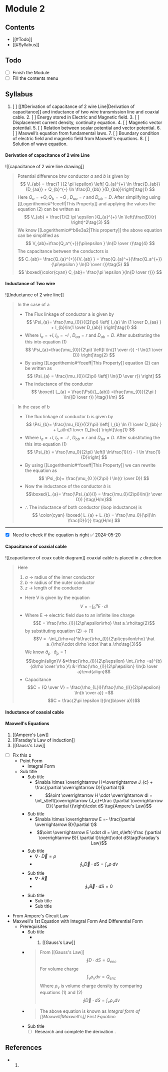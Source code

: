

# Module 2

## Contents

- [[#Todo]]
- [[#Syllabus]]

## Todo

- [ ] Finish the Module
- [ ] Fill the contents menu

## Syllabus

1.  [ ] [[#Derivation of capacitance of 2 wire Line|Derivation of capacitance]] and inductance of two wire transmission line and coaxial cable. 2. [ ] Energy stored in Electric and Magnetic field. 3. [ ] Displacement current density, continuity equation. 4. [ ] Magnetic vector potential. 5. [ ] Relation between scalar potential and vector potential. 6. [ ] Maxwell’s equation from fundamental laws. 7. [ ] Boundary condition of electric field and magnetic field from Maxwell's equations. 8. [ ] Solution of wave equation.

#### Derivation of capacitance of 2 wire Line
![[capacitance of 2 wire line drawing]]
> Potential difference btw conductor _a_ and _b_ is given by
>$$
V_{ab} = \frac{1 }{2 \pi \epsilon} \left[ Q_{a}^{+} \ln \frac{D_{ab}}{D_{aa}} + Q_{b}^{-} \ln \frac{D_{bb} }{D_{ba}}\right]\tag{1}
>$$
>Here $Q_{a}= +Q , Q_{b}=-Q$ , $D_{aa} = r$ and $D_{ab}=D$.
> After simplifying using [[Logerithemic#^fceeff|This Property]] and applying the values the equation (2) can be written as
>$$
V_{ab} = \frac{1}{2 \pi \epsilon }Q_{a}^{+} \ln  \left(\frac{D}{r}  \right)^2\tag{3}
>$$
>We know [[Logerithemic#^b6e3a2|This property]] the above equation can be simplified as
>$$
V_{ab}=\frac{Q_a^{+}}{\pi\epsilon } \ln{D \over r}\tag{4}
>$$
>The capacitance between the conductors is
>$$
C_{ab}= \frac{Q_{a}^{+}}{V_{ab} } =  \frac{Q_{a}^+}{\frac{Q_a^{+}}{\pi\epsilon } \ln{D \over r}}\tag{5}
>$$
>$$
\boxed{\color{cyan}
C_{ab}= \frac{\pi \epsilon }{ln{D \over r}}}
>$$

#### Inductance of Two wire
![[Inductance of 2 wire line]]

>In the case of a
> - The Flux linkage of conductor a is given by
>$$
\Psi_{a}= \frac{\mu_{0}}{{2}\pi}  \left[ I_{a} \ln {1 \over D_{aa} } + I_{b}\ln{1 \over D_{ab}}  \right]\tag{1}
>$$
> - Where $I_{a}= +I , I_{b}=-I$ , $D_{aa} = r$ and $D_{ab}=D$. After substituting the this into equation $(1)$
>$$
\Psi_{a}=\frac{\mu_{0}}{2\pi} \left[I  \ln({1 \over r}) -I \ln({1 \over D}) \right]\tag{2}
>$$
> - By using [[Logerithemic#^fceeff|This Property]] equation $(2)$ can be written as
>$$
\Psi_{a} =  \frac{\mu_{0}}{2\pi} \left[I \ln({D \over r}) \right]
>$$
> - The inductance of the conductor
>$$
\boxed{
L_{a} = \frac{\Psi}{L_{ab}} =\frac{\mu_{0}}{2\pi } \ln({D \over r}) }\tag{H/m}
>$$


> In the case of b
> - The flux linkage of conductor b is given by
>$$
\Psi_{b}= \frac{\mu_{0}}{{2}\pi}  \left[ I_{b} \ln {1 \over D_{bb} } + I_a\ln{1 \over D_{ba}}  \right]\tag{1}
>$$
> -  Where $I_{a}= +I , I_{b}=-I$ , $D_{bb} = r$ and $D_{ba}=D$. After substituting the this into equation $(1)$
>$$
\Psi_{b} = \frac{\mu_0}{2\pi} \left[I \ln\frac{1}{r} - I \ln \frac{1}{D}\right]
>$$
> - By using [[Logerithemic#^fceeff|This Property]] we can rewrite the equation as 
>$$
\Psi_{b}= \frac{\mu_{0 }}{2\pi}  I \ln({r \over D})
>$$
> - Now the inductance of the conductor *b* is 
> $$\boxed{L_{a}= \frac{\Psi_{a}}{I} = \frac{\mu_0}{2\pi}\ln({r \over D}) }\tag{H/m}$$
> - $\therefore$ The inductance of both conductor (loop inductance) is 
>$$
\color{cyan}
\boxed{ L_{a} + L_{b} = \frac{\mu_0}{\pi}\ln \frac{D}{r}} \tag{H/m}
>$$

---



- [x] Need to check if the equation is right ✅ 2024-05-20

#### Capacitance of coaxial cable

![[capacitance of coax cable diagram]]
coaxial cable is placed in z direction
> Here 
> 	1. $a$ -> radius of the inner conductor
> 	2. $b$ -> radius of the outer conductor
> 	3. $z$ -> length of the conductor
> - Here V is given by the equation
>$$
V = - \int_b^{a} E \cdot dl\tag{1}
>$$
> - Where E -> electric field due to an infinite line charge
>$$E = \frac{\rho_{l}}{2\pi\epsilon\rho} \hat a_\rho\tag{2}$$
> by substituting equation $(2)$ -> $(1)$
> $$V = -\int_{\rho=a}^b\frac{\rho_{l}}{2\pi\epsilon\rho} \hat a_{\rho}\cdot d\rho \cdot \hat a_\rho\tag{3}$$
> We know $\hat a_{\rho}\cdot \hat a_{\rho}= 1$ 
> $$\begin{align}V &=\frac{\rho_{l}}{2\pi\epsilon} \int_{\rho =a}^{b} {d\rho \over \rho }\\ &=\frac{\rho_{l}}{2\pi\epsilon} \ln{b \over a}\end{align}$$
> - Capacitance 
>   $$C = {Q \over V} = \frac{\rho_{L}l}{\frac{\rho_{l}}{2\pi\epsilon} \ln{b \over a}} =$$
>$$C = \frac{2\pi \epsilon l}{ln({b\over a})}$$

#### Inductance of coaxial cable

#### Maxwell's Equations 
 1. [[Ampere's Law]]
 2. [[Faraday's Law of induction]]
 3. [[Gauss's Law]]
 - [ ] Fix this ⏫  
    - Point Form
      - Integral Form
    - Sub title
      - Sub title
        - $\nabla \times \overrightarrow H=\overrightarrow J_{c} + \frac{\partial \overrightarrow D}{\partial t}$
        - $$\oint \overrightarrow H \cdot \overrightarrow dl = \int_s\left(\overrightarrow {J_c}+\frac {\partial \overrightarrow D}{ \partial t}\right)\cdot dS \tag{Ampere's Law}$$
      - Sub title
        - $\nabla \times \overrightarrow E =- \frac{\partial \overrightarrow B}{\partial t}$
        - $$\oint \overrightarrow E \cdot dl = \int_s\left(-\frac {\partial \overrightarrow B}{ \partial t}\right)\cdot dS\tag{Faraday's Law}$$
      - Sub title
        - $\nabla \cdot \overrightarrow D=\rho$
        - $$\oint_s \overrightarrow D \cdot dS = \int_v \rho \ dv \tag{Gauss's Law}$$
      - Sub title
        - $\nabla \cdot \overrightarrow B$
        - $$\oint _s \overrightarrow B \cdot dS = 0 \tag{nonexistance of monopole}$$
      - Sub title
        - Sub title
        - Sub title
  - From Ampere's Circuit Law
  - Maxwell's 1st Equation with Integral Form And Differential Form
    - Prerequisites
      - Sub title
        - 1. [[Gauss's Law]]
      - > From [[Gauss's Law]]
        $$
        \oint D \cdot dS = Q_{enc}\tag{1}
        $$
        For volume charge
        $$
        \int_v \rho_{v}dv = Q_{enc}\tag{2}
        $$
        Where $\rho_v$ is volume charge density
        by comparing equations $(1)$ and $(2)$
        $$
        \oint \overrightarrow D \cdot dS = \int_{v}\rho_{v}dv \tag{A}
        $$
      - > The above equation is known as _Integral form of [[Maxwell|Maxwell's]] First Equation_
      - Sub title
        - [ ] Research and complete the derivation .

## References

- 1.
